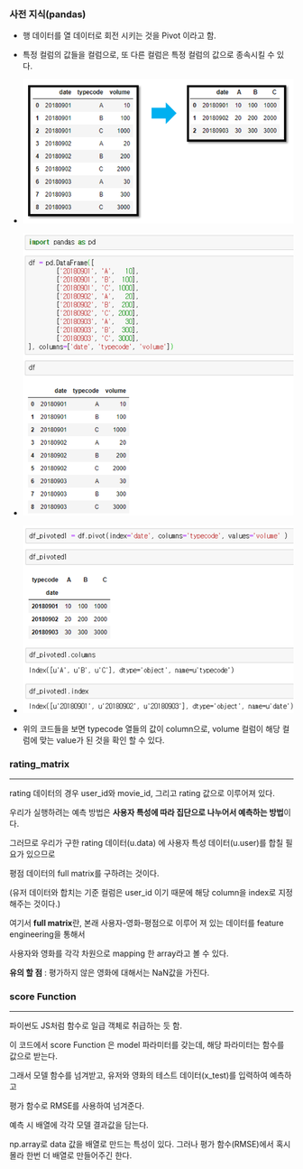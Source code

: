

### 사전 지식(pandas)



- 행 데이터를 열 데이터로 회전 시키는 것을 Pivot 이라고 함.
- 특정 컬럼의 값들을 컬럼으로, 또 다른 컬럼은 특정 컬럼의 값으로 종속시킬 수 있다.

- ![](./img/01.png)
- ![](./img/02.png)
- ![](./img/03.png)

- 위의 코드들을 보면 typecode 열들의 값이 column으로, volume 컬럼이 해당 컬럼에 맞는 value가 된 것을 확인 할 수 있다.



### rating_matrix

---

rating 데이터의 경우 user_id와 movie_id, 그리고 rating 값으로 이루어져 있다.

우리가 실행하려는 예측 방법은 **사용자 특성에 따라 집단으로 나누어서 예측하는 방법**이다.

그러므로 우리가 구한 rating 데이터(u.data) 에 사용자 특성 데이터(u.user)를 합칠 필요가 있으므로

평점 데이터의 full matrix를 구하려는 것이다.

(유저 데이터와 합치는 기준 컬럼은 user_id 이기 때문에 해당 column을 index로 지정해주는 것이다.)

여기서 **full matrix**란, 본래 사용자-영화-평점으로 이루어 져 있는 데이터를 feature engineering을 통해서

사용자와 영화를 각각 차원으로 mapping 한 array라고 볼 수 있다.

**유의 할 점** : 평가하지 않은 영화에 대해서는 NaN값을 가진다.



### score Function

---

파이썬도 JS처럼 함수로 일급 객체로 취급하는 듯 함.

이 코드에서 score Function 은 model 파라미터를 갖는데, 해당 파라미터는 함수를 값으로 받는다.

그래서 모델 함수를 넘겨받고, 유저와 영화의 테스트 데이터(x_test)를 입력하여 예측하고

평가 함수로 RMSE를 사용하여 넘겨준다.

예측 시 배열에 각각 모델 결과값을 담는다.

np.array로 data 값을 배열로 만드는 특성이 있다. 그러나 평가 함수(RMSE)에서 혹시 몰라 한번 더 배열로 만들어주긴 한다.